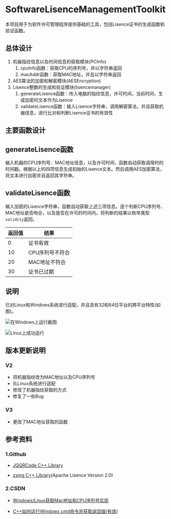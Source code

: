 # SoftwareLisenceManagementToolkit

本项目用于为软件许可管理程序提供基础的工具，包括Lisence证书的生成函数和验证函数。

## 总体设计

1. 机器指纹信息以及时间信息的获取模块(PCInfo)
   1. cpuInfo函数：获取CPU的序列号，并以字符串返回
   2. macAddr函数：获取MAC地址，并且以字符串返回
2. AES算法的加密和解密模块(AESEncryption)
3. Lisence整数的生成和验证模块(lisencemanager)
   1. generateLisence函数：传入电脑的指纹信息，许可时间，当前时间，生成加密的文本作为Lisence
   2. validateLisence函数：输入Lisence字符串，调用解密算法，并且获取机器信息，进行比对和判断Lisence证书的有效性

## 主要函数设计

## generateLisence函数

输入机器的CPU序列号、MAC地址信息，以及许可时间，函数自动获取调用时的时间戳。根据以上的四项信息生成初始的Lisence文本。然后调用AES加密算法，将文本进行加密并且返回其字符串。

## validateLisence函数

输入加密的Lisence字符串，函数自动获取上述三项信息。逐个判断CPU序列号、MAC地址是否吻合，以及是否在许可的时间内。将判断的结果以枚举类型`validity`返回。

| 返回值 | 结果            |
| ------ | --------------- |
| 0      | 证书有效        |
| 10     | CPU序列号不符合 |
| 20     | MAC地址不符合   |
| 30     | 证书已过期      |

## 说明

已对Linux和Windows系统进行适配，并且具有32和64位平台的跨平台特性(如图)。

![在Windows上运行截图](https://user-images.githubusercontent.com/56264140/129479405-658ae469-4664-409f-9332-e17e8ad9e47b.PNG)

![Linux上成功运行](https://user-images.githubusercontent.com/56264140/129479412-cc52d343-f8d1-4ac9-b5dd-ec5bf9e818f2.PNG)

## 版本更新说明
### V2
* 将机器指纹改为MAC地址以及CPU序列号
* 队Linux系统进行适配
* 修改了机器指纹获取的方式
* 修复了一些Bug
### V3
* 更改了MAC地址获取的函数

## 参考资料

### 1.Github

* [JQQRCode C++ Library](https://github.com/188080501/JQQRCode)

* [zxing C++ Library](https://github.com/nu-book/zxing-cpp)(Apache Lisence Version 2.0)

### 2.CSDN

* [Windows/Linux获取Mac地址和CPU序列号实现](https://blog.csdn.net/fengbingchun/article/details/108874436)

* [C++如何运行Windows cmd命令并获取返回值(有效)](https://blog.csdn.net/weixin_39568531/article/details/103074140)
